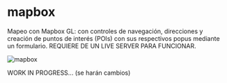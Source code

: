 # mapbox

Mapeo con Mapbox GL: con controles de navegación, direcciones y creación de puntos de interés (POIs) con sus respectivos popus mediante un formulario. REQUIERE DE UN LIVE SERVER PARA FUNCIONAR.

![mapbox](https://user-images.githubusercontent.com/52510538/160018444-e8f148e6-4dbf-420f-922b-a1cad7623873.png)

WORK IN PROGRESS... (se harán cambios)

